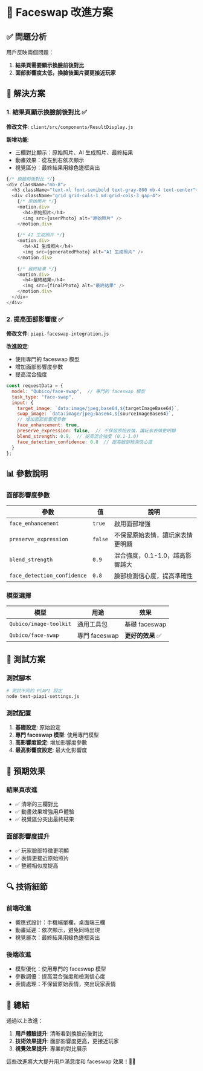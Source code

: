 # 🎯 Faceswap 改進方案

## ✅ 問題分析

用戶反映兩個問題：
1. **結果頁需要顯示換臉前後對比**
2. **面部影響度太低，換臉後圖片要更接近玩家**

## 🔧 解決方案

### 1. 結果頁顯示換臉前後對比 ✅

**修改文件**: `client/src/components/ResultDisplay.js`

**新增功能**:
- 三欄對比顯示：原始照片、AI 生成照片、最終結果
- 動畫效果：從左到右依次顯示
- 視覺區分：最終結果用綠色邊框突出

```javascript
{/* 換臉前後對比 */}
<div className="mb-8">
  <h3 className="text-xl font-semibold text-gray-800 mb-4 text-center">換臉前後對比</h3>
  <div className="grid grid-cols-1 md:grid-cols-3 gap-4">
    {/* 原始照片 */}
    <motion.div>
      <h4>原始照片</h4>
      <img src={userPhoto} alt="原始照片" />
    </motion.div>
    
    {/* AI 生成照片 */}
    <motion.div>
      <h4>AI 生成照片</h4>
      <img src={generatedPhoto} alt="AI 生成照片" />
    </motion.div>
    
    {/* 最終結果 */}
    <motion.div>
      <h4>最終結果</h4>
      <img src={finalPhoto} alt="最終結果" />
    </motion.div>
  </div>
</div>
```

### 2. 提高面部影響度 ✅

**修改文件**: `piapi-faceswap-integration.js`

**改進設定**:
- 使用專門的 faceswap 模型
- 增加面部影響度參數
- 提高混合強度

```javascript
const requestData = {
  model: "Qubico/face-swap",  // 專門的 faceswap 模型
  task_type: "face-swap",
  input: {
    target_image: `data:image/jpeg;base64,${targetImageBase64}`,
    swap_image: `data:image/jpeg;base64,${sourceImageBase64}`,
    // 增加面部影響度參數
    face_enhancement: true,
    preserve_expression: false,  // 不保留原始表情，讓玩家表情更明顯
    blend_strength: 0.9,  // 提高混合強度 (0.1-1.0)
    face_detection_confidence: 0.8  // 提高臉部檢測信心度
  }
};
```

## 📊 參數說明

### 面部影響度參數

| 參數 | 值 | 說明 |
|------|----|----|
| `face_enhancement` | `true` | 啟用面部增強 |
| `preserve_expression` | `false` | 不保留原始表情，讓玩家表情更明顯 |
| `blend_strength` | `0.9` | 混合強度，0.1-1.0，越高影響越大 |
| `face_detection_confidence` | `0.8` | 臉部檢測信心度，提高準確性 |

### 模型選擇

| 模型 | 用途 | 效果 |
|------|----|----|
| `Qubico/image-toolkit` | 通用工具包 | 基礎 faceswap |
| `Qubico/face-swap` | 專門 faceswap | **更好的效果** ✅ |

## 🧪 測試方案

### 測試腳本
```bash
# 測試不同的 PiAPI 設定
node test-piapi-settings.js
```

### 測試配置
1. **基礎設定**: 原始設定
2. **專門 faceswap 模型**: 使用專門模型
3. **高影響度設定**: 增加影響度參數
4. **最高影響度設定**: 最大化影響度

## 🎯 預期效果

### 結果頁改進
- ✅ 清晰的三欄對比
- ✅ 動畫效果增強用戶體驗
- ✅ 視覺區分突出最終結果

### 面部影響度提升
- ✅ 玩家臉部特徵更明顯
- ✅ 表情更接近原始照片
- ✅ 整體相似度提高

## 🔍 技術細節

### 前端改進
- 響應式設計：手機端單欄，桌面端三欄
- 動畫延遲：依次顯示，避免同時出現
- 視覺層次：最終結果用綠色邊框突出

### 後端改進
- 模型優化：使用專門的 faceswap 模型
- 參數調優：提高混合強度和檢測信心度
- 表情處理：不保留原始表情，突出玩家表情

## 🎉 總結

通過以上改進：

1. **用戶體驗提升**: 清晰看到換臉前後對比
2. **技術效果提升**: 面部影響度更高，更接近玩家
3. **視覺效果提升**: 專業的對比展示

這些改進將大大提升用戶滿意度和 faceswap 效果！🎯✨

